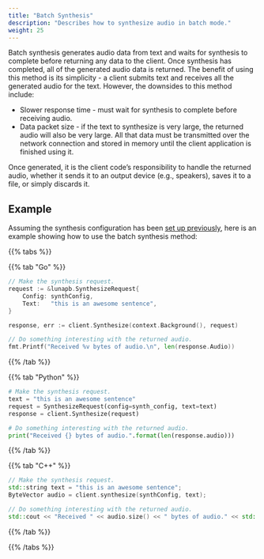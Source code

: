 ```yaml
---
title: "Batch Synthesis"
description: "Describes how to synthesize audio in batch mode."
weight: 25
---
```


Batch synthesis generates audio data from text and waits for synthesis to
complete before returning any data to the client. Once synthesis has
completed, all of the generated audio data is returned. The
benefit of using this method is its simplicity - a client submits text
and receives all the generated audio for the text. However, the downsides
to this method include:

* Slower response time - must wait for synthesis to complete before
  receiving audio.
* Data packet size - if the text to synthesize is very large, the
  returned audio will also be very large. All that data must be
  transmitted over the network connection and stored in memory until
  the client application is finished using it.

Once generated, it is the client code’s responsibility to handle the returned
audio, whether it sends it to an output device (e.g., speakers), saves it to a
file, or simply discards it.


## Example
Assuming the synthesis configuration has been
[set up previously](../synthesis-config#example), here is an example
showing how to use the batch synthesis method:

{{% tabs %}}

{{% tab "Go" %}}
``` go
// Make the synthesis request.
request := &lunapb.SynthesizeRequest{
	Config: synthConfig,
	Text:   "this is an awesome sentence",
}

response, err := client.Synthesize(context.Background(), request)

// Do something interesting with the returned audio.
fmt.Printf("Received %v bytes of audio.\n", len(response.Audio))
```
{{% /tab %}}

{{% tab "Python" %}}
``` python
# Make the synthesis request.
text = "this is an awesome sentence"
request = SynthesizeRequest(config=synth_config, text=text)
response = client.Synthesize(request)

# Do something interesting with the returned audio.
print("Received {} bytes of audio.".format(len(response.audio)))
```
{{% /tab %}}

{{% tab "C++" %}}
``` c++
// Make the synthesis request.
std::string text = "this is an awesome sentence";
ByteVector audio = client.synthesize(synthConfig, text);

// Do something interesting with the returned audio.
std::cout << "Received " << audio.size() << " bytes of audio." << std::endl;
```
{{% /tab %}}

{{% /tabs %}}
